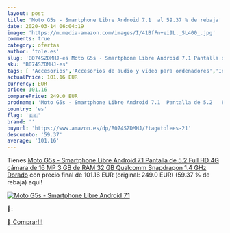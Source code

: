 ```yaml
---
layout: post
title: 'Moto G5s - Smartphone Libre Android 7.1  al 59.37 % de rebaja'
date: 2020-03-14 06:04:19
image: 'https://m.media-amazon.com/images/I/41BfFn+ei9L._SL400_.jpg'
comments: true
category: ofertas
author: 'tole.es'
slug: 'B074SZDMHJ-es Moto G5s - Smartphone Libre Android 7.1 Pantalla de 5.2...'
sku: 'B074SZDMHJ-es'
tags: [ 'Accesorios','Accesorios de audio y vídeo para ordenadores','Informática','Webcams y telefonía VoIP','android', ]
actualPrice: 101.16 EUR
currency: EUR
price: 101.16
comparePrice: 249.0 EUR
prodname: 'Moto G5s - Smartphone Libre Android 7.1  Pantalla de 5.2   Full HD  4G  cámara de 16 MP  3 GB de RAM  32 GB  Qualcomm Snapdragon 1.4 GHz  Dorado'
country: 'es'
flag: '🇪🇸'
brand: ''
buyurl: 'https://www.amazon.es/dp/B074SZDMHJ/?tag=tolees-21'
descuento: '59.37'
average: '101.16'
---
```


Tienes [Moto G5s - Smartphone Libre Android 7.1  Pantalla de 5.2   Full HD  4G  cámara de 16 MP  3 GB de RAM  32 GB  Qualcomm Snapdragon 1.4 GHz  Dorado](https://www.amazon.es/dp/B074SZDMHJ/?tag=tolees-21) con precio final de  101.16 EUR (original: 249.0 EUR) (59.37 %  de rebaja) aqui!

[![Moto G5s - Smartphone Libre Android 7.1 ](https://m.media-amazon.com/images/I/41BfFn+ei9L._SL400_.jpg)](https://www.amazon.es/dp/B074SZDMHJ/?tag=tolees-21)

🔎:


[🛒 Comprar!!!](https://www.amazon.es/dp/B074SZDMHJ/?tag=tolees-21)
